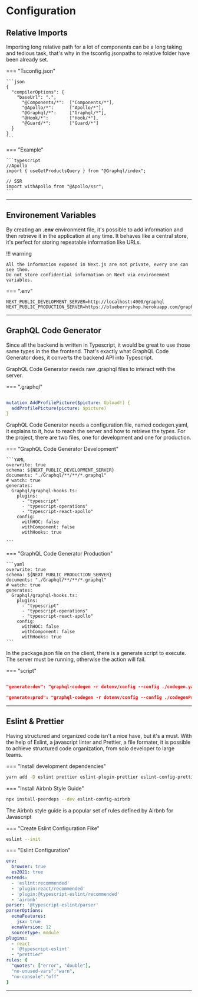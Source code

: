 # Configuration

## Relative Imports

Importing long relative path for a lot of components can be a long taking and tedious task, that's why in the tsconfig.jsonpaths to relative folder have been already set.

=== "Tsconfig.json"

    ```json
    {
      "compilerOptions": {
        "baseUrl": ".",
          "@Components/*":  ["Components/*"],
          "@Apollo/*":      ["Apollo/*"],
          "@Graphql/*":     ["Graphql/*"],
          "@Hook/*":        ["Hook/*"],
          "@Guard/*":       ["Guard/*"]
      }
    }
    ```

=== "Example"

    ```typescript
    //Apollo
    import { useGetProductsQuery } from "@Graphql/index";

    // SSR
    import withApollo from "@Apollo/ssr";
    ```

<hr/>

## Environement Variables

By creating an <b>.env</b> environment file, it's possible to add information and then retrieve it in the application at any time.
It behaves like a central store, it's perfect for storing repeatable information like URLs.

!!! warning

    All the information exposed in Next.js are not private, every one can see them.
    Do not store confidential information on Next via environement variables.

=== ".env"

```
NEXT_PUBLIC_DEVELOPMENT_SERVER=http://localhost:4000/graphql
NEXT_PUBLIC_PRODUCTION_SERVER=https://blueberryshop.herokuapp.com/graphql
```

<hr/>

## GraphQL Code Generator

Since all the backend is written in Typescript, it would be great to use those same types in the the frontend. That's exactly what GraphQL Code Generator does, it converts the backend API into Typescript.

GraphQL Code Generator needs raw .graphql files to interact with the server.

=== ".graphql"

```YAML

mutation AddProfilePicture($picture: Upload!) {
  addProfilePicture(picture: $picture)
}
```

GraphQL Code Generator needs a configuration file, named codegen.yaml, it explains to it, how to reach the server and how to retrieve the types. For the project, there are two files, one for development and one for production.

=== "GraphQL Code Generator Development"

    ```YAML
    overwrite: true
    schema: ${NEXT_PUBLIC_DEVELOPMENT_SERVER}
    documents: "./Graphql/**/**/*.graphql"
    # watch: true
    generates:
      Graphql/graphql-hooks.ts:
        plugins:
          - "typescript"
          - "typescript-operations"
          - "typescript-react-apollo"
        config:
          withHOC: false
          withComponent: false
          withHooks: true

    ```

=== "GraphQL Code Generator Production"

    ```yaml
    overwrite: true
    schema: ${NEXT_PUBLIC_PRODUCTION_SERVER}
    documents: "./Graphql/**/**/*.graphql"
    # watch: true
    generates:
      Graphql/graphql-hooks.ts:
        plugins:
          - "typescript"
          - "typescript-operations"
          - "typescript-react-apollo"
        config:
          withHOC: false
          withComponent: false
          withHooks: true
    ```

In the package.json file on the client, there is a generate script to execute. The server must be running, otherwise the action will fail.

=== "script"

```json

"generate:dev": "graphql-codegen -r dotenv/config --config ./codegen.yaml",

"generate:prod": "graphql-codegen -r dotenv/config --config ./codegenProd.yaml",

```

<hr/>

## Eslint & Prettier

Having structured and organized code isn't a nice have, but it's a must. With the help of Eslint, a javascript linter and Prettier, a file formater, it is possible to achieve structured code organization, from solo developer to large teams.


=== "Install development dependencies"
```bash
yarn add -D eslint prettier eslint-plugin-prettier eslint-config-prettier eslint-plugin-node eslint-config-node
```


=== "Install Airbnb Style Guide"
```bash
npx install-peerdeps --dev eslint-config-airbnb
```
The Airbnb style guide is a popular set of rules defined by Airbnb for Javascript

=== "Create Eslint Configuration Fike"
```bash
eslint --init
```


=== "Eslint Configuration"
```yaml
env:
  browser: true
  es2021: true
extends:
  - 'eslint:recommended'
  - 'plugin:react/recommended'
  - 'plugin:@typescript-eslint/recommended'
  - 'airbnb'
parser: '@typescript-eslint/parser'
parserOptions:
  ecmaFeatures:
    jsx: true
  ecmaVersion: 12
  sourceType: module
plugins:
  - react
  - '@typescript-eslint'
  - "prettier"
rules: {
  "quotes": ["error", "double"],
  "no-unused-vars":"warn",
  "no-console":"off"
}
```

<hr/>